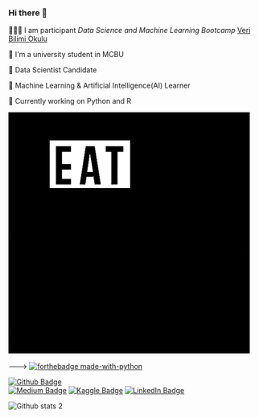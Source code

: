 ### Hi there 👋

 👨🏻‍💻 I am participant *Data Science and Machine Learning Bootcamp* [Veri Bilimi Okulu](https://www.linkedin.com/in/veribilimiokulu/)
 
 
 🎒 I'm a university student in MCBU
 
 
 🧠 Data Scientist Candidate
 
 
 🌱 Machine Learning & Artificial Intelligence(AI) Learner
 
 
 🔭 Currently working on Python and R
 
 
 
 
 
 <img src="https://github.com/bugrabuga/bugrabuga/blob/main/coding.gif" width="auto">
 
 
 
 --->       [![forthebadge made-with-python](http://ForTheBadge.com/images/badges/made-with-python.svg)](https://www.python.org/)
 
 
 
 
 
 

[![Github Badge](https://img.shields.io/badge/-Github-000?style=quare&labelColor=000&logo=Github&logoColor=white&link=link)](https://github.com/bugrabuga)  
[![Medium Badge](https://img.shields.io/badge/-Medium-757575?style=flat-quare&labelColor=757575&logo=Medium&logoColor=white&link=link)](https://bugaahmetbugra.medium.com/) 
[![Kaggle Badge](https://img.shields.io/badge/-Kaggle-FF9800?style=flat-quare&labelColor=FF9800&logo=Blogger&logoColor=white&link=link)](https://www.kaggle.com/ahmetburabua)
[![LinkedIn Badge](https://img.shields.io/badge/-LinkedIn-FF9800?style=flat-quare&labelColor=FF9800&logo=Blogger&logoColor=white&link=link)](https://www.linkedin.com/in/ahmet-bu%C4%9Fra-bu%C4%9Fa/)






![Github stats 2](https://github-readme-stats.vercel.app/api?username=bugrabuga&show_icons=true&theme=radical)


